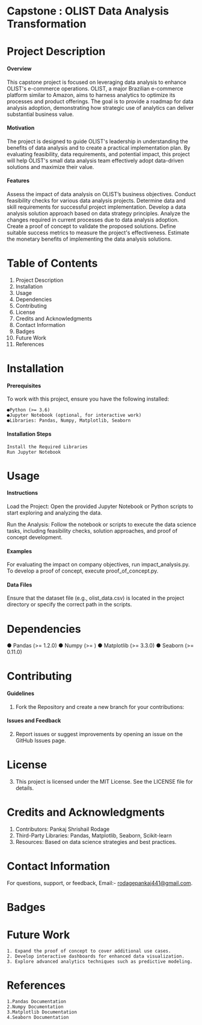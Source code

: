 # Capstone : OLIST Data Analysis Transformation

# Project Description
#### Overview
This capstone project is focused on leveraging data analysis to enhance OLIST's e-commerce operations. OLIST, a major Brazilian e-commerce platform similar to Amazon, aims to harness analytics to optimize its processes and product offerings. The goal is to provide a roadmap for data analysis adoption, demonstrating how strategic use of analytics can deliver substantial business value.

#### Motivation
The project is designed to guide OLIST's leadership in understanding the benefits of data analysis and to create a practical implementation plan. By evaluating feasibility, data requirements, and potential impact, this project will help OLIST's small data analysis team effectively adopt data-driven solutions and maximize their value.

#### Features
Assess the impact of data analysis on OLIST’s business objectives.
Conduct feasibility checks for various data analysis projects.
Determine data and skill requirements for successful project implementation.
Develop a data analysis solution approach based on data strategy principles.
Analyze the changes required in current processes due to data analysis adoption.
Create a proof of concept to validate the proposed solutions.
Define suitable success metrics to measure the project's effectiveness.
Estimate the monetary benefits of implementing the data analysis solutions.

# Table of Contents
1. Project Description 
2. Installation 
3. Usage 
4. Dependencies 
5. Contributing 
6. License 
7. Credits and Acknowledgments 
8. Contact Information 
9. Badges 
10. Future Work 
11. References 

# Installation
#### Prerequisites
To work with this project, ensure you have the following installed:

    ●Python (>= 3.6)
    ●Jupyter Notebook (optional, for interactive work)
    ●Libraries: Pandas, Numpy, Matplotlib, Seaborn
    
#### Installation Steps
    Install the Required Libraries
    Run Jupyter Notebook 

# Usage
#### Instructions
Load the Project: Open the provided Jupyter Notebook or Python scripts to start exploring and analyzing the data.

Run the Analysis: Follow the notebook or scripts to execute the data science tasks, including feasibility checks, solution approaches, and proof of concept development.

#### Examples
For evaluating the impact on company objectives, run impact_analysis.py.
To develop a proof of concept, execute proof_of_concept.py.
#### Data Files
Ensure that the dataset file (e.g., olist_data.csv) is located in the project directory or specify the correct path in the scripts.

# Dependencies

● Pandas (>= 1.2.0)
● Numpy (>= )
● Matplotlib (>= 3.3.0)
● Seaborn (>= 0.11.0)

# Contributing
#### Guidelines
1. Fork the Repository and create a new branch for your contributions:

#### Issues and Feedback
2. Report issues or suggest improvements by opening an issue on the GitHub Issues page.

# License
3. This project is licensed under the MIT License. See the LICENSE file for details.

# Credits and Acknowledgments
1. Contributors: Pankaj Shrishail Rodage
2. Third-Party Libraries: Pandas, Matplotlib, Seaborn, Scikit-learn
3. Resources: Based on data science strategies and best practices.

# Contact Information
For questions, support, or feedback,  Email:- rodagepankaj441@gmail.com.

# Badges

# Future Work
    1. Expand the proof of concept to cover additional use cases.
    2. Develop interactive dashboards for enhanced data visualization.
    3. Explore advanced analytics techniques such as predictive modeling.
# References
    1.Pandas Documentation
    2.Numpy Documentation
    3.Matplotlib Documentation
    4.Seaborn Documentation
